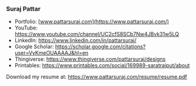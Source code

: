 ### Suraj Pattar
* Portfolio: [www.pattarsuraj.com](https://www.pattarsuraj.com/)
* YouTube: https://www.youtube.com/channel/UC2cfS8SCb7Nw4JBvk31w5LQ
* LinkedIn: https://www.linkedin.com/in/pattarsuraj/
* Google Scholar: https://scholar.google.com/citations?user=VyKmeOUAAAAJ&hl=en
* Thingiverse: https://www.thingiverse.com/pattarsuraj/designs
* Printables: https://www.printables.com/social/169989-saratrajput/about

Download my resume at: https://www.pattarsuraj.com/resume/resume.pdf

